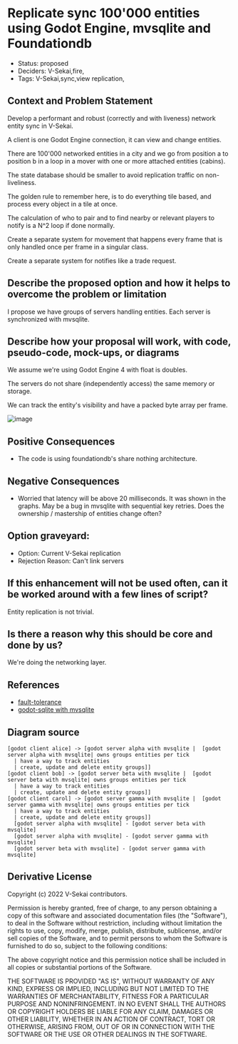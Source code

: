 # Replicate sync 100'000 entities using Godot Engine, mvsqlite and Foundationdb

- Status: proposed
- Deciders: V-Sekai,fire,
- Tags: V-Sekai,sync,view replication,

## Context and Problem Statement

Develop a performant and robust (correctly and with liveness) network entity sync in V-Sekai.

A client is one Godot Engine connection, it can view and change entities.

There are 100'000 networked entities in a city and we go from position a to position b in a loop in a mover with one or more attached entities (cabins).

The state database should be smaller to avoid replication traffic on non-liveliness.

The golden rule to remember here, is to do everything tile based, and process every object in a tile at once.

The calculation of who to pair and to find nearby or relevant players to notify is a N^2 loop if done normally.

Create a separate system for movement that happens every frame that is only handled once per frame in a singular class.

Create a separate system for notifies like a trade request.

## Describe the proposed option and how it helps to overcome the problem or limitation

I propose we have groups of servers handling entities. Each server is synchronized with mvsqlite.
  
## Describe how your proposal will work, with code, pseudo-code, mock-ups, or diagrams

We assume we're using Godot Engine 4 with float is doubles.

The servers do not share (independently access) the same memory or storage.

We can track the entity's visibility and have a packed byte array per frame.
 
![image](https://user-images.githubusercontent.com/32321/196743240-092dba67-98e7-4a92-937c-48dd26284d4f.png)

## Positive Consequences <!-- optional -->

- The code is using foundationdb's share nothing architecture.

## Negative Consequences <!-- optional -->

- Worried that latency will be above 20 milliseconds. It was shown in the graphs. May be a bug in mvsqlite with sequential key retries. Does the ownership / mastership of entities change often?

## Option graveyard: <!-- same as above -->

- Option: Current V-Sekai replication
- Rejection Reason: Can't link servers

## If this enhancement will not be used often, can it be worked around with a few lines of script?

Entity replication is not trivial.

## Is there a reason why this should be core and done by us?

We're doing the networking layer.

## References <!-- optional and numbers of links can vary -->

- [fault-tolerance](https://apple.github.io/foundationdb/fault-tolerance.html)
- [godot-sqlite with mvsqlite](https://github.com/V-Sekai/godot-sqlite/tree/mvsqlite)

## Diagram source

```nomnoml
[godot client alice] -> [godot server alpha with mvsqlite |  [godot server alpha with mvsqlite| owns groups entities per tick
  | have a way to track entities
  | create, update and delete entity groups]]
[godot client bob] -> [godot server beta with mvsqlite |  [godot server beta with mvsqlite| owns groups entities per tick
  | have a way to track entities
  | create, update and delete entity groups]]
[godot client carol] -> [godot server gamma with mvsqlite |  [godot server gamma with mvsqlite| owns groups entities per tick
  | have a way to track entities
  | create, update and delete entity groups]]
  [godot server alpha with mvsqlite] - [godot server beta with mvsqlite]
  [godot server alpha with mvsqlite] - [godot server gamma with mvsqlite]
  [godot server beta with mvsqlite] - [godot server gamma with mvsqlite]
```


## Derivative License

Copyright (c) 2022 V-Sekai contributors.

Permission is hereby granted, free of charge, to any person obtaining a copy
of this software and associated documentation files (the "Software"), to deal
in the Software without restriction, including without limitation the rights
to use, copy, modify, merge, publish, distribute, sublicense, and/or sell
copies of the Software, and to permit persons to whom the Software is
furnished to do so, subject to the following conditions:

The above copyright notice and this permission notice shall be included in all
copies or substantial portions of the Software.

THE SOFTWARE IS PROVIDED "AS IS", WITHOUT WARRANTY OF ANY KIND, EXPRESS OR
IMPLIED, INCLUDING BUT NOT LIMITED TO THE WARRANTIES OF MERCHANTABILITY,
FITNESS FOR A PARTICULAR PURPOSE AND NONINFRINGEMENT. IN NO EVENT SHALL THE
AUTHORS OR COPYRIGHT HOLDERS BE LIABLE FOR ANY CLAIM, DAMAGES OR OTHER
LIABILITY, WHETHER IN AN ACTION OF CONTRACT, TORT OR OTHERWISE, ARISING FROM,
  OUT OF OR IN CONNECTION WITH THE SOFTWARE OR THE USE OR OTHER DEALINGS IN THE
  SOFTWARE.

